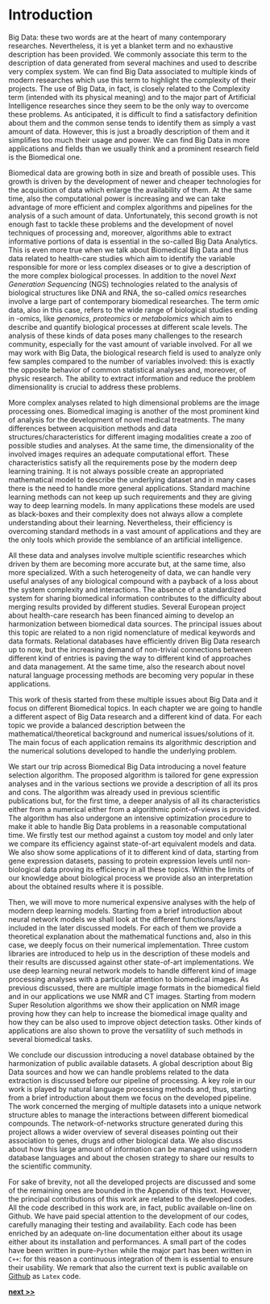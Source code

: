 # Introduction

Big Data: these two words are at the heart of many contemporary researches.
Nevertheless, it is yet a blanket term and no exhaustive description has been provided.
We commonly associate this term to the description of data generated from several machines and used to describe very complex system.
We can find Big Data associated to multiple kinds of modern researches which use this term to highlight the complexity of their projects.
The use of Big Data, in fact, is closely related to the Complexity term (intended with its physical meaning) and to the major part of Artificial Intelligence researches since they seem to be the only way to overcome these problems.
As anticipated, it is difficult to find a satisfactory definition about them and the common sense tends to identify them as simply a vast amount of data.
However, this is just a broadly description of them and it simplifies too much their usage and power.
We can find Big Data in more applications and fields than we usually think and a prominent research field is the Biomedical one.

Biomedical data are growing both in size and breath of possible uses.
This growth is driven by the development of newer and cheaper technologies for the acquisition of data which enlarge the availability of them.
At the same time, also the computational power is increasing and we can take advantage of more efficient and complex algorithms and pipelines for the analysis of a such amount of data.
Unfortunately, this second growth is not enough fast to tackle these problems and the development of novel techniques of processing and, moreover, algorithms able to extract informative portions of data is essential in the so-called Big Data Analytics.
This is even more true when we talk about Biomedical Big Data and thus data related to health-care studies which aim to identify the variable responsible for more or less complex diseases or to give a description of the more complex biological processes.
In addition to the novel *Next Generation Sequencing* (NGS) technologies related to the analysis of biological structures like DNA and RNA, the so-called *omics* researches involve a large part of contemporary biomedical researches.
The term *omic* data, also in this case, refers to the wide range of biological studies ending in -omics, like *genomics*, *proteomics* or *metabolomics* which aim to describe and quantify biological processes at different scale levels.
The analysis of these kinds of data poses many challenges to the research community, especially for the vast amount of variable involved.
For all we may work with Big Data, the biological research field is used to analyze only few samples compared to the number of variables involved: this is exactly the opposite behavior of common statistical analyses and, moreover, of physic research.
The ability to extract information and reduce the problem dimensionality is crucial to address these problems.

More complex analyses related to high dimensional problems are the image processing ones.
Biomedical imaging is another of the most prominent kind of analysis for the development of novel medical treatments.
The many differences between acquisition methods and data structures/characteristics for different imaging modalities create a zoo of possible studies and analyses.
At the same time, the dimensionality of the involved images requires an adequate computational effort.
These characteristics satisfy all the requirements pose by the modern deep learning training.
It is not always possible create an appropriated mathematical model to describe the underlying dataset and in many cases there is the need to handle more general applications.
Standard machine learning methods can not keep up such requirements and they are giving way to deep learning models.
In many applications these models are used as black-boxes and their complexity does not always allow a complete understanding about their learning.
Nevertheless, their efficiency is overcoming standard methods in a vast amount of applications and they are the only tools which provide the semblance of an artificial intelligence.

All these data and analyses involve multiple scientific researches which driven by them are becoming more accurate but, at the same time, also more specialized.
With a such heterogeneity of data, we can handle very useful analyses of any biological compound with a payback of a loss about the system complexity and interactions.
The absence of a standardized system for sharing biomedical information contributes to the difficulty about merging results provided by different studies.
Several European project about health-care research has been financed aiming to develop an harmonization between biomedical data sources.
The principal issues about this topic are related to a non rigid nomenclature of medical keywords and data formats.
Relational databases have efficiently driven Big Data research up to now, but the increasing demand of non-trivial connections between different kind of entries is paving the way to different kind of approaches and data management.
At the same time, also the research about novel natural language processing methods are becoming very popular in these applications.

This work of thesis started from these multiple issues about Big Data and it focus on different Biomedical topics.
In each chapter we are going to handle a different aspect of Big Data research and a different kind of data.
For each topic we provide a balanced description between the mathematical/theoretical background and numerical issues/solutions of it.
The main focus of each application remains its algorithmic description and the numerical solutions developed to handle the underlying problem.

We start our trip across Biomedical Big Data introducing a novel feature selection algorithm.
The proposed algorithm is tailored for gene expression analyses and in the various sections we provide a description of all its pros and cons.
The algorithm was already used in previous scientific publications but, for the first time, a deeper analysis of all its characteristics either from a numerical either from a algorithmic point-of-views is provided.
The algorithm has also undergone an intensive optimization procedure to make it able to handle Big Data problems in a reasonable computational time.
We firstly test our method against a custom toy model and only later we compare its efficiency against state-of-art equivalent models and data.
We also show some applications of it to different kind of data, starting from gene expression datasets, passing to protein expression levels until non-biological data proving its efficiency in all these topics.
Within the limits of our knowledge about biological process we provide also an interpretation about the obtained results where it is possible.

Then, we will move to more numerical expensive analyses with the help of modern deep learning models.
Starting from a brief introduction about neural network models we shall look at the different functions/layers included in the later discussed models.
For each of them we provide a theoretical explanation about the mathematical functions and, also in this case, we deeply focus on their numerical implementation.
Three custom libraries are introduced to help us in the description of these models and their results are discussed against other state-of-art implementations.
We use deep learning neural network models to handle different kind of image processing analyses with a particular attention to biomedical images.
As previous discussed, there are multiple image formats in the biomedical field and in our applications we use NMR and CT images.
Starting from modern Super Resolution algorithms we show their application on NMR image proving how they can help to increase the biomedical image quality and how they can be also used to improve object detection tasks.
Other kinds of applications are also shown to prove the versatility of such methods in several biomedical tasks.

We conclude our discussion introducing a novel database obtained by the harmonization of public available datasets.
A global description about Big Data sources and how we can handle problems related to the data extraction is discussed before our pipeline of processing.
A key role in our work is played by natural language processing methods and, thus, starting from a brief introduction about them we focus on the developed pipeline.
The work concerned the merging of multiple datasets into a unique network structure ables to manage the interactions between different biomedical compounds.
The network-of-networks structure generated during this project allows a wider overview of several diseases pointing out their association to genes, drugs and other biological data.
We also discuss about how this large amount of information can be managed using modern database languages and about the chosen strategy to share our results to the scientific community.

For sake of brevity, not all the developed projects are discussed and some of the remaining ones are bounded in the Appendix of this text.
However, the principal contributions of this work are related to the developed codes.
All the code described in this work are, in fact, public available on-line on Github.
We have paid special attention to the development of our codes, carefully managing their testing and availability.
Each code has been enriched by an adequate on-line documentation either about its usage either about its installation and performances.
A small part of the codes have been written in pure-`Python` while the major part has been written in `C++`: for this reason a continuous integration of them is essential to ensure their usability.
We remark that also the current text is public available on [Github](https://github.com/Nico-Curti/PhDthesis) as `Latex` code.

[**next >>**](./Chapter1/README.md)
